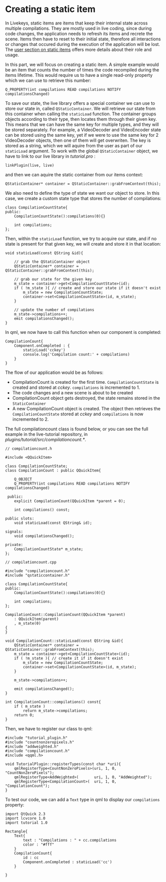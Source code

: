 # Creating a static item

In Livekeys, static items are items that keep their internal state across multiple compilations. They are mostly used
in live coding, since during code changes, the application needs to refresh its items and recrete the scene. Items then
have to reset to their initial state, therefore all interactions or changes that occured during the execution of the
application will be lost. The [user section on static items](Static_Items) offers more details about their role and usage.

In this part, we will focus on creating a static item. A simple example would be an item that counts the number of times
the code recompiled during the items lifetime. This would require us to have a single read-only property which we can
use to retrieve this number:

```
Q_PROPERTY(int compilations READ compilations NOTIFY compilationsChanged)
```


To save our state, the live library offers a special container we can use to store our state in, called `QStaticContainer`.
We will retrieve our state from this container when calling the `staticLoad` function. The container groups objects according to their type,
then locates them through their given key. This means that we can have the same key for multiple types, and they will
be stored separately. For example, a VideoDecoder and VideoEncoder state can be stored using the same key, yet if we
were to use the same key for 2 VideoDecoder objects, then one of them will get overwriten. The key is stored as a string,
which we will aquire from the user as part of our `staticLoad` argument. To work with the global `QStaticContainer`
object, we have to link to our live library in _tutorial.pro_ :

```
linkPlugin(live, live)
```
and then we can aquire the static container from our items context:

```
QStaticContainer* container = QStaticContainer::grabFromContext(this);
```
We also need to define the type of state we want our object to store. In this case, we create a custom state type
that stores the number of compilations:

```
class CompilationCountState{
public:
    CompilationCountState():compilations(0){}

    int compilations;
};
```

Then, within the `staticLoad` function, we try to acquire our state, and if no state is present for that given key,
we will create and store it in that location:

```
void staticLoad(const QString &id){

    // grab the QStatiContainer object
    QStaticContainer* container = QStaticContainer::grabFromContext(this);

    // grab our state for the given key
    m_state = container->get<CompilationCountState>(id);
    if ( !m_state ){ // create and store our state if it doesn't exist
        m_state = new CompilationCountState;
        container->set<CompilationCountState>(id, m_state);
    }

    // update the number of compilations
    m_state->compilations++;
    emit compilationsChanged();
}
```

In qml, we now have to call this function when our component is completed:

```
CompilationCount{
    Component.onCompleted : {
        staticLoad('cckey')
        console.log('Compilation count:' + compilations)
    }
}
```

The flow of our application would be as follows:

* CompilationCount is created for the first time. `CompilationCountState` is created and stored at _cckey_.
`compilations` is incremented to 1.
* The code changes and a new scene is about to be created
* CompilationCount object gets destroyed, the state remains stored in the `StaticContainer`
* A new CompilationCount object is created. The object then retrieves the `CompilationCountState` stored at _cckey_
and `compilations` is now incremented to 2.


The full compilationcount class is found below, or you can see the full example in the live-tutorial repository, in
_plugins/tutorial/src/compilationcount.*_.

```
// compilationcount.h

#include <QQuickItem>

class CompilationCountState;
class CompilationCount : public QQuickItem{

    Q_OBJECT
    Q_PROPERTY(int compilations READ compilations NOTIFY compilationsChanged)

 public:
    explicit CompilationCount(QQuickItem *parent = 0);

    int compilations() const;

public slots:
    void staticLoad(const QString& id);

signals:
    void compilationsChanged();

private:
    CompilationCountState* m_state;
};
```

```
// compilationcount.cpp

#include "compilationcount.h"
#include "qstaticcontainer.h"

class CompilationCountState{
public:
    CompilationCountState():compilations(0){}

    int compilations;
};

CompilationCount::CompilationCount(QQuickItem *parent)
    : QQuickItem(parent)
    , m_state(0)
{
}

void CompilationCount::staticLoad(const QString &id){
    QStaticContainer* container = QStaticContainer::grabFromContext(this);
    m_state = container->get<CompilationCountState>(id);
    if ( !m_state ){ // create it if it doesn't exist
        m_state = new CompilationCountState;
        container->set<CompilationCountState>(id, m_state);
    }

    m_state->compilations++;

    emit compilationsChanged();
}

int CompilationCount::compilations() const{
    if ( m_state )
        return m_state->compilations;
    return 0;
}
```

Then, we have to register our class to qml:

```
#include "tutorial_plugin.h"
#include "countnonzeropixels.h"
#include "addweighted.h"
#include "compilationcount.h"
#include <qqml.h>

void TutorialPlugin::registerTypes(const char *uri){
    qmlRegisterType<CountNonZeroPixels>(uri, 1, 0, "CountNonZeroPixels");
    qmlRegisterType<AddWeighted>(       uri, 1, 0, "AddWeighted");
    qmlRegisterType<CompilationCount>(  uri, 1, 0, "CompilationCount");
}
```

To test our code, we can add a `Text` type in qml to display our `compilations` property:

```
import QtQuick 2.3
import lcvcore 1.0
import tutorial 1.0

Rectangle{
    Text{
        text : "Compilations : " + cc.compilations
        color : "#fff"
    }
    CompilationCount{
        id : cc
        Component.onCompleted : staticLoad('cc')
    }

}
```
